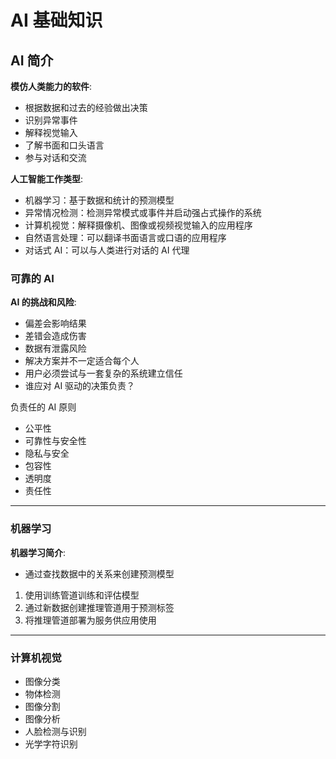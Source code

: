 # AI 基础知识

## AI 简介

**模仿人类能力的软件**:

- 根据数据和过去的经验做出决策
- 识别异常事件
- 解释视觉输入
- 了解书面和口头语言
- 参与对话和交流

**人工智能工作类型**:

- 机器学习：基于数据和统计的预测模型
- 异常情况检测：检测异常模式或事件并启动强占式操作的系统
- 计算机视觉：解释摄像机、图像或视频视觉输入的应用程序
- 自然语言处理：可以翻译书面语言或口语的应用程序
- 对话式 AI：可以与人类进行对话的 AI 代理

### 可靠的 AI

**AI 的挑战和风险**:

- 偏差会影响结果
- 差错会造成伤害
- 数据有泄露风险
- 解决方案并不一定适合每个人
- 用户必须尝试与一套复杂的系统建立信任
- 谁应对 AI 驱动的决策负责？

负责任的 AI 原则

- 公平性
- 可靠性与安全性
- 隐私与安全
- 包容性
- 透明度
- 责任性

---

### 机器学习

**机器学习简介**:

- 通过查找数据中的关系来创建预测模型

1. 使用训练管道训练和评估模型
2. 通过新数据创建推理管道用于预测标签
3. 将推理管道部署为服务供应用使用

---

### 计算机视觉

- 图像分类
- 物体检测
- 图像分割
- 图像分析
- 人脸检测与识别
- 光学字符识别
